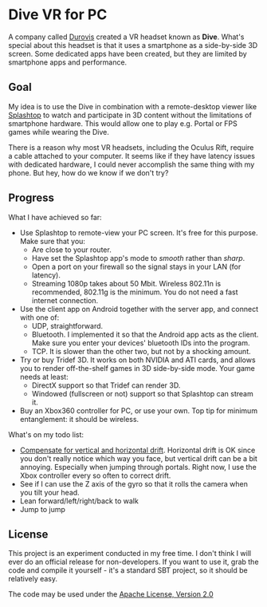 # Dive VR for PC

A company called [Durovis](https://www.durovis.com) created a VR headset known as **Dive**. What's special about this headset is that it uses a smartphone as a side-by-side 3D screen.
Some dedicated apps have been created, but they are limited by smartphone apps and performance.


Goal
-----
My idea is to use the Dive in combination with a remote-desktop viewer like [Splashtop](http://www.splashtop.com) to watch and participate in 3D content without the limitations of smartphone hardware.
This would allow one to play e.g. Portal or FPS games while wearing the Dive.

There is a reason why most VR headsets, including the Oculus Rift, require a cable attached to your computer. 
It seems like if they have latency issues with dedicated hardware, I could never accomplish the same thing with my phone. 
But hey, how do we know if we don't try?

Progress
-----

What I have achieved so far:

* Use Splashtop to remote-view your PC screen. It's free for this purpose. Make sure that you:
	* Are close to your router.
	* Have set the Splashtop app's mode to *smooth* rather than *sharp*.
	* Open a port on your firewall so the signal stays in your LAN (for latency).
	* Streaming 1080p takes about 50 Mbit. Wireless 802.11n is recommended, 802.11g is the minimum. You do not need a fast internet connection.
* Use the client app on Android together with the server app, and connect with one of:
	* UDP, straightforward.
	* Bluetooth. I implemented it so that the Android app acts as the client. Make sure you enter your devices' bluetooth IDs into the program.
	* TCP. It is slower than the other two, but not by a shocking amount.
* Try or buy Tridef 3D. It works on both NVIDIA and ATI cards, and allows you to render off-the-shelf games in 3D side-by-side mode. Your game needs at least:
	* DirectX support so that Tridef can render 3D.
	* Windowed (fullscreen or not) support so that Splashtop can stream it.
* Buy an Xbox360 controller for PC, or use your own. Top tip for minimum entanglement: it should be wireless.

What's on my todo list:
* [Compensate for vertical and horizontal drift](http://www.oculus.com/blog/magnetometer/). Horizontal drift is OK since you don't really notice which way you face, but vertical drift can be a bit annoying. Especially when jumping through portals. Right now, I use the Xbox controller every so often to correct drift. 
* See if I can use the Z axis of the gyro so that it rolls the camera when you tilt your head.
* Lean forward/left/right/back to walk
* Jump to jump

License
-----
This project is an experiment conducted in my free time. I don't think I will ever do an official release for non-developers.
If you want to use it, grab the code and compile it yourself - it's a standard SBT project, so it should be relatively easy.

The code may be used under the [Apache License, Version 2.0](http://opensource.org/licenses/Apache-2.0)